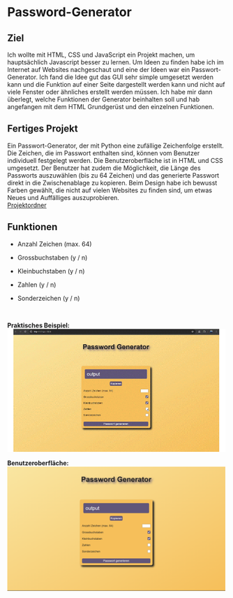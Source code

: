 # Password-Generator

## Ziel
Ich wollte mit HTML, CSS und JavaScript ein Projekt machen, um hauptsächlich Javascript besser zu lernen. Um Ideen zu finden habe ich im Internet auf Websites nachgeschaut und eine der Ideen war ein Passwort-Generator. Ich fand die Idee gut das GUI sehr simple umgesetzt werden kann und die Funktion auf einer Seite dargestellt werden kann und nicht auf viele Fenster oder ähnliches erstellt werden müssen. Ich habe mir dann überlegt, welche Funktionen der Generator beinhalten soll und hab angefangen mit dem HTML Grundgerüst und den einzelnen Funktionen. 

## Fertiges Projekt
Ein Passwort-Generator, der mit Python eine zufällige Zeichenfolge erstellt. Die Zeichen, die im Passwort enthalten sind, können vom Benutzer individuell festgelegt werden. Die Benutzeroberfläche ist in HTML und CSS umgesetzt. Der Benutzer hat zudem die Möglichkeit, die Länge des Passworts auszuwählen (bis zu 64 Zeichen) und das generierte Passwort direkt in die Zwischenablage zu kopieren. Beim Design habe ich bewusst Farben gewählt, die nicht auf vielen Websites  zu finden sind, um etwas Neues und Auffälliges auszuprobieren.              
[Projektordner](https://github.com/Fynn8962/Password-Generator/tree/main/PasswordGenerator)

## Funktionen
- Anzahl Zeichen (max. 64)
- Grossbuchstaben (y / n)
- Kleinbuchstaben (y / n)
- Zahlen (y / n)
- Sonderzeichen (y / n)

  &nbsp;

**Praktisches Beispiel:**            
<img src="https://github.com/Fynn8962/Password-Generator/blob/main/pw-generator.gif" alt="GIF zu Password generator" width="500">

**Benutzeroberfläche:**                     
<img src="https://github.com/Fynn8962/Password-Generator/blob/main/IfWq3hBZNq.png" alt="Benutzeroberfläche" width="500">       



